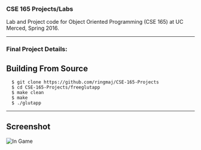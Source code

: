 ### CSE 165 Projects/Labs


Lab and Project code for Object Oriented Programming (CSE 165) at UC Merced, Spring 2016.

------

### Final Project Details:
## Building From Source

```
  $ git clone https://github.com/ringmaj/CSE-165-Projects
  $ cd CSE-165-Projects/freeglutapp
  $ make clean
  $ make
  $ ./glutapp
```

------



## Screenshot

![In Game](https://raw.githubusercontent.com/ringmaj/CSE-165-Projects/master/Screenshots/1.png)